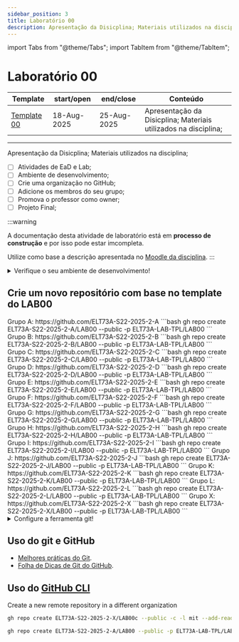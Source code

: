 ```yaml
---
sidebar_position: 3
title: Laboratório 00
description: Apresentação da Disicplina; Materiais utilizados na disciplina;
---
```


import Tabs from "@theme/Tabs";
import TabItem from "@theme/TabItem";

# Laboratório 00

| Template                                               | start/open  | end/close   | Conteúdo                                                        |
| ------------------------------------------------------ | ----------- | ----------- | --------------------------------------------------------------- |
| [Template 00](https://github.com/ELT73A-LAB-TPL/LAB00) | 18-Aug-2025 | 25-Aug-2025 | Apresentação da Disicplina; Materiais utilizados na disciplina; |

---

Apresentação da Disicplina; Materiais utilizados na disciplina;

- [ ] Atividades de EaD e Lab;
- [ ] Ambiente de desenvolvimento;
- [ ] Crie uma organização no GitHub;
- [ ] Adicione os membros do seu grupo;
- [ ] Promova o professor como owner;
- [ ] Projeto Final;

:::warning

A documentação desta atividade de laboratório está em **processo de construção** e por isso pode estar imcompleta.

Utilize como base a descrição apresentada no [Moodle da disciplina](https://moodle.utfpr.edu.br/course/view.php?id=29540).
:::

<details>
<summary>Verifique o seu ambiente de desenvolvimento!</summary>

Versão do [git](/docs/git) e configurações:

```bash
git --version
git config --list --show-origin
```

Versão do [GitHub CLI](/docs/github-cli) e status de login:

```bash
gh --version
gh auth status
```

Versão do [VS Code](/docs/vs-code) e extensões instaladas:

```bash
code -v
code --list-extensions –show-versions
```

Versão do [gcc e gdb](/docs/mingw).

```bash
gcc --version
gdb --version
```

</details>

## Crie um novo repositório com base no template do LAB00

<Tabs>
  <TabItem value="A" label="A">
    Grupo A: https://github.com/ELT73A-S22-2025-2-A
```bash
gh repo create ELT73A-S22-2025-2-A/LAB00 --public -p ELT73A-LAB-TPL/LAB00
```
  </TabItem>
  <TabItem value="B" label="B">
    Grupo B: https://github.com/ELT73A-S22-2025-2-B
```bash
gh repo create ELT73A-S22-2025-2-B/LAB00 --public -p ELT73A-LAB-TPL/LAB00
```
  </TabItem>
  <TabItem value="C" label="C">
    Grupo C: https://github.com/ELT73A-S22-2025-2-C
```bash
gh repo create ELT73A-S22-2025-2-C/LAB00 --public -p ELT73A-LAB-TPL/LAB00
```
  </TabItem>
  <TabItem value="D" label="D">
    Grupo D: https://github.com/ELT73A-S22-2025-2-D
```bash
gh repo create ELT73A-S22-2025-2-D/LAB00 --public -p ELT73A-LAB-TPL/LAB00
```
  </TabItem>
  <TabItem value="E" label="E">
    Grupo E: https://github.com/ELT73A-S22-2025-2-E
```bash
gh repo create ELT73A-S22-2025-2-E/LAB00 --public -p ELT73A-LAB-TPL/LAB00
```
  </TabItem>
  <TabItem value="F" label="F">
    Grupo F: https://github.com/ELT73A-S22-2025-2-F
```bash
gh repo create ELT73A-S22-2025-2-F/LAB00 --public -p ELT73A-LAB-TPL/LAB00
```
  </TabItem>
  <TabItem value="G" label="G">
    Grupo G: https://github.com/ELT73A-S22-2025-2-G
```bash
gh repo create ELT73A-S22-2025-2-G/LAB00 --public -p ELT73A-LAB-TPL/LAB00
```
  </TabItem>
  <TabItem value="H" label="H">
    Grupo H: https://github.com/ELT73A-S22-2025-2-H
```bash
gh repo create ELT73A-S22-2025-2-H/LAB00 --public -p ELT73A-LAB-TPL/LAB00
```
  </TabItem>
  <TabItem value="I" label="I">
    Grupo I: https://github.com/ELT73A-S22-2025-2-I
```bash
gh repo create ELT73A-S22-2025-2-I/LAB00 --public -p ELT73A-LAB-TPL/LAB00
```
  </TabItem>
  <TabItem value="J" label="J">
    Grupo J: https://github.com/ELT73A-S22-2025-2-J
```bash
gh repo create ELT73A-S22-2025-2-J/LAB00 --public -p ELT73A-LAB-TPL/LAB00
```
  </TabItem>
  <TabItem value="K" label="K">
    Grupo K: https://github.com/ELT73A-S22-2025-2-K
```bash
gh repo create ELT73A-S22-2025-2-K/LAB00 --public -p ELT73A-LAB-TPL/LAB00
```
  </TabItem>
  <TabItem value="L" label="L">
    Grupo L: https://github.com/ELT73A-S22-2025-2-L
```bash
gh repo create ELT73A-S22-2025-2-L/LAB00 --public -p ELT73A-LAB-TPL/LAB00
```
  </TabItem>
  <TabItem value="X" label="X">
    Grupo X: https://github.com/ELT73A-S22-2025-2-X
```bash
gh repo create ELT73A-S22-2025-2-X/LAB00 --public -p ELT73A-LAB-TPL/LAB00
```

</TabItem>
</Tabs>

<details>
<summary>Configure a ferramenta git!</summary>

Configure o nome de usuário para todos os repositórios locais ligados às suas transações de commit:

```bash
git config --global user.name "Your Name"
```

Configure o email de usuário para todos os repositórios locais ligados às suas transações de commit:

```bash
git config --global user.email "you@example.com"
```

É recomendado verificar se a instalação do seu Git não está realizando nenhuma transformação entre LFs e CRLFs.

```bash
git config --global core.autocrlf false
```

Configure o Git para usar o Visual Studio Code (VS Code) como editor padrão para tarefas como escrever mensagens de commit ou rebases interativos

```bash
git config --global core.editor "code --wait"
```

</details>

## Uso do git e GitHub

- [Melhores práticas do Git](/docs/git-best-practices).
- [Folha de Dicas de Git do GitHub](/docs/github-git-cheat-sheet).

## Uso do [GitHub CLI](/docs/github-cli)

Create a new remote repository in a different organization

```bash
gh repo create ELT73A-S22-2025-2-X/LAB00c --public -c -l mit --add-readme -g C
```

```bash
gh repo create ELT73A-S22-2025-2-A/LAB00 --public -p ELT73A-LAB-TPL/LAB00
```
